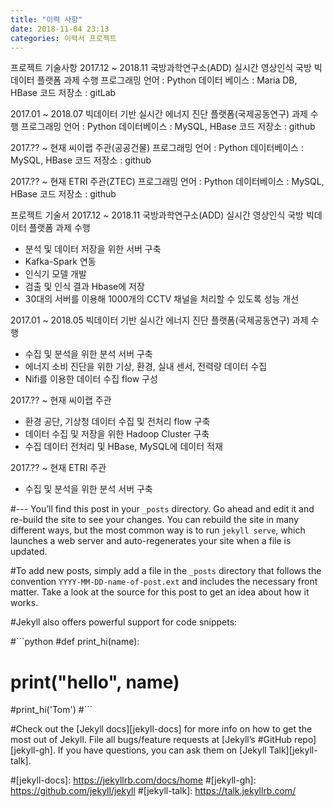 ```yaml
---
title: "이력 사항"
date: 2018-11-04 23:13
categories: 이력서 프로젝트
---
```

프로젝트 기술사항
2017.12 ~ 2018.11 국방과학연구소(ADD) 실시간 영상인식 국방 빅데이터 플랫폼 과제 수행
	프로그래밍 언어 : Python
	데이터 베이스 : Maria DB, HBase
	코드 저장소 : gitLab

2017.01 ~ 2018.07 빅데이터 기반 실시간 에너지 진단 플랫폼(국제공동연구) 과제 수행
	프로그래밍 언어 : Python
	데이터베이스 : MySQL, HBase
	코드 저장소 : github

2017.?? ~ 현재 씨이랩 주관(공공건물)
	프로그래밍 언어 : Python
	데이터베이스 : MySQL, HBase
	코드 저장소 : github

2017.?? ~ 현재 ETRI 주관(ZTEC)
	프로그래밍 언어 : Python
	데이터베이스 : MySQL, HBase
	코드 저장소 : github

프로젝트 기술서
2017.12 ~ 2018.11 국방과학연구소(ADD) 실시간 영상인식 국방 빅데이터 플랫폼 과제 수행
-	분석 및 데이터 저장을 위한  서버 구축
-	Kafka-Spark 연동
-	인식기 모델 개발
-	검출 및 인식 결과 Hbase에 저장
-	30대의 서버를 이용해 1000개의 CCTV 채널을 처리할 수 있도록 성능 개선

2017.01 ~ 2018.05 빅데이터 기반 실시간 에너지 진단 플랫폼(국제공동연구) 과제 수행
-	수집 및 분석을 위한 분석 서버 구축
-	에너지 소비 진단을 위한 기상, 환경, 실내 센서, 전력량 데이터 수집
-	Nifi를 이용한 데이터 수집 flow 구성

2017.?? ~ 현재 씨이랩 주관
-	환경 공단, 기상청 데이터 수집 및 전처리 flow 구축
-	데이터 수집 및 저장을 위한 Hadoop Cluster 구축
-	수집 데이터 전처리 및 HBase, MySQL에 데이터 적재

2017.?? ~ 현재 ETRI 주관
-	수집 및 분석을 위한 분석 서버 구축






#---
You’ll find this post in your `_posts` directory. Go ahead and edit it and re-build the site to see your changes. You can rebuild the site in many different ways, but the most common way is to run `jekyll serve`, which launches a web server and auto-regenerates your site when a file is updated.

#To add new posts, simply add a file in the `_posts` directory that follows the convention `YYYY-MM-DD-name-of-post.ext` and includes the necessary front matter. Take a look at the source for this post to get an idea about how it works.

#Jekyll also offers powerful support for code snippets:

#​```python
#def print_hi(name):
#  print("hello", name)
#print_hi('Tom')
#​```

#Check out the [Jekyll docs][jekyll-docs] for more info on how to get the most out of Jekyll. File all bugs/feature requests at [Jekyll’s #GitHub repo][jekyll-gh]. If you have questions, you can ask them on [Jekyll Talk][jekyll-talk].

#[jekyll-docs]: https://jekyllrb.com/docs/home
#[jekyll-gh]:   https://github.com/jekyll/jekyll
#[jekyll-talk]: https://talk.jekyllrb.com/
